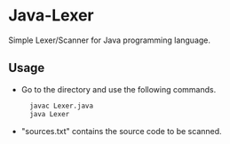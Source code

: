 # Java-Lexer

Simple Lexer/Scanner for Java programming language.

## Usage

* Go to the directory and use the following commands.

  ```bash
    javac Lexer.java
    java Lexer
  ```

* "sources.txt" contains the source code to be scanned.  